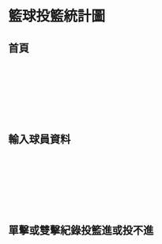 <h1>籃球投籃統計圖
<br>
<h2>首頁
<br><br><br><br><br><br>
<h2>輸入球員資料
<br><br><br><br><br><br>
<h2>單擊或雙擊紀錄投籃進或投不進


